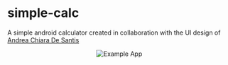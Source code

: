 # simple-calc
A simple android calculator created in collaboration with the UI design of [Andrea Chiara De Santis](https://www.behance.net/andydesa)

<p align="center">
  <img src="https://raw.githubusercontent.com/zurche/simple-calc/master/img/example.gif" alt="Example App"/>
</p>
